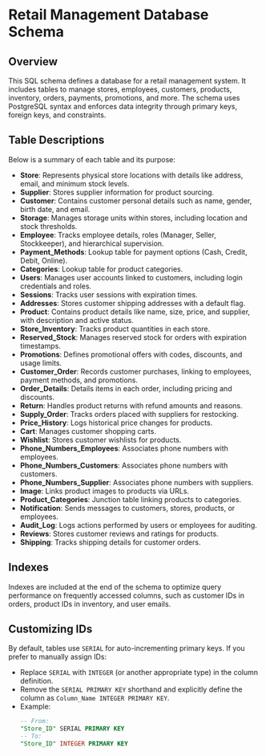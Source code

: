 # Retail Management Database Schema

## Overview
This SQL schema defines a database for a retail management system. It includes tables to manage stores, employees, customers, products, inventory, orders, payments, promotions, and more. The schema uses PostgreSQL syntax and enforces data integrity through primary keys, foreign keys, and constraints.

## Table Descriptions
Below is a summary of each table and its purpose:

- **Store**: Represents physical store locations with details like address, email, and minimum stock levels.
- **Supplier**: Stores supplier information for product sourcing.
- **Customer**: Contains customer personal details such as name, gender, birth date, and email.
- **Storage**: Manages storage units within stores, including location and stock thresholds.
- **Employee**: Tracks employee details, roles (Manager, Seller, Stockkeeper), and hierarchical supervision.
- **Payment_Methods**: Lookup table for payment options (Cash, Credit, Debit, Online).
- **Categories**: Lookup table for product categories.
- **Users**: Manages user accounts linked to customers, including login credentials and roles.
- **Sessions**: Tracks user sessions with expiration times.
- **Addresses**: Stores customer shipping addresses with a default flag.
- **Product**: Contains product details like name, size, price, and supplier, with description and active status.
- **Store_Inventory**: Tracks product quantities in each store.
- **Reserved_Stock**: Manages reserved stock for orders with expiration timestamps.
- **Promotions**: Defines promotional offers with codes, discounts, and usage limits.
- **Customer_Order**: Records customer purchases, linking to employees, payment methods, and promotions.
- **Order_Details**: Details items in each order, including pricing and discounts.
- **Return**: Handles product returns with refund amounts and reasons.
- **Supply_Order**: Tracks orders placed with suppliers for restocking.
- **Price_History**: Logs historical price changes for products.
- **Cart**: Manages customer shopping carts.
- **Wishlist**: Stores customer wishlists for products.
- **Phone_Numbers_Employees**: Associates phone numbers with employees.
- **Phone_Numbers_Customers**: Associates phone numbers with customers.
- **Phone_Numbers_Supplier**: Associates phone numbers with suppliers.
- **Image**: Links product images to products via URLs.
- **Product_Categories**: Junction table linking products to categories.
- **Notification**: Sends messages to customers, stores, products, or employees.
- **Audit_Log**: Logs actions performed by users or employees for auditing.
- **Reviews**: Stores customer reviews and ratings for products.
- **Shipping**: Tracks shipping details for customer orders.

## Indexes
Indexes are included at the end of the schema to optimize query performance on frequently accessed columns, such as customer IDs in orders, product IDs in inventory, and user emails.

## Customizing IDs
By default, tables use `SERIAL` for auto-incrementing primary keys. If you prefer to manually assign IDs:
- Replace `SERIAL` with `INTEGER` (or another appropriate type) in the column definition.
- Remove the `SERIAL PRIMARY KEY` shorthand and explicitly define the column as `Column_Name INTEGER PRIMARY KEY`.
- Example:
  ```sql
  -- From:
  "Store_ID" SERIAL PRIMARY KEY
  -- To:
  "Store_ID" INTEGER PRIMARY KEY
